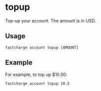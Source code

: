 # topup

Top-up your account. The amount is in USD.

## Usage

    fastcharge account topup [AMOUNT]

## Example

For example, to top up $10.50:

    fastcharge account topup 10.5

